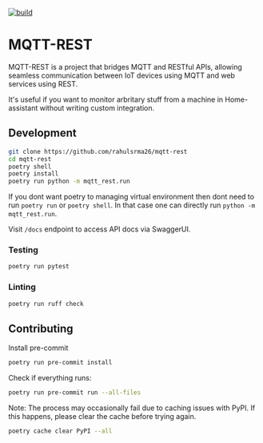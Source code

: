 [![build](https://github.com/rahulsrma26/mqtt-rest/actions/workflows/build.yml/badge.svg?branch=main)](https://github.com/rahulsrma26/mqtt-rest/actions/workflows/build.yml)

# MQTT-REST

MQTT-REST is a project that bridges MQTT and RESTful APIs, allowing seamless communication between IoT devices using MQTT and web services using REST.

It's useful if you want to monitor arbritary stuff from a machine in Home-assistant without writing custom integration.

## Development

```sh
git clone https://github.com/rahulsrma26/mqtt-rest
cd mqtt-rest
poetry shell
poetry install
poetry run python -m mqtt_rest.run
```

If you dont want poetry to managing virtual environment then dont need to run `poetry run` or `poetry shell`. In that case one can directly run `python -m mqtt_rest.run`.

Visit `/docs` endpoint to access API docs via SwaggerUI.

### Testing

```sh
poetry run pytest
```

### Linting

```sh
poetry run ruff check
```

## Contributing

Install pre-commit

```sh
poetry run pre-commit install
```

Check if everything runs:

```sh
poetry run pre-commit run --all-files
```

Note: The process may occasionally fail due to caching issues with PyPI. If this happens, please clear the cache before trying again.

```sh
poetry cache clear PyPI --all
```
